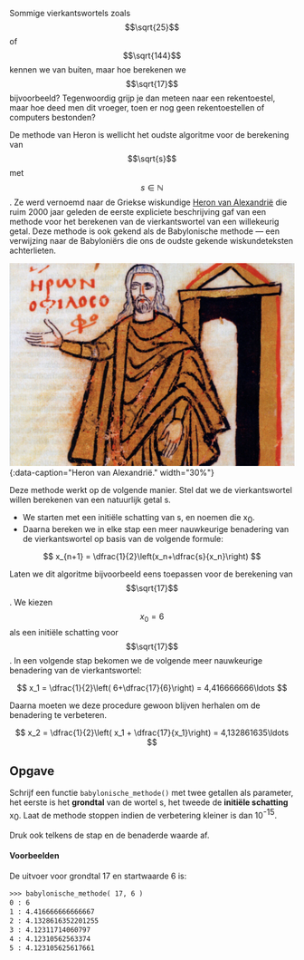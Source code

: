 Sommige vierkantswortels zoals $$\sqrt{25}$$ of $$\sqrt{144}$$ kennen we van buiten, maar hoe berekenen we $$\sqrt{17}$$ bijvoorbeeld? Tegenwoordig grijp je dan meteen naar een rekentoestel, maar hoe deed men dit vroeger, toen er nog geen rekentoestellen of computers bestonden?

De methode van Heron is wellicht het oudste algoritme voor de berekening van $$\sqrt{s}$$ met $$s\in \mathbb{N}$$. Ze werd vernoemd naar de Griekse wiskundige <a href="https://nl.wikipedia.org/wiki/Heron_van_Alexandri%C3%AB" target="_blanc">Heron van Alexandrië</a> die ruim 2000 jaar geleden de eerste expliciete beschrijving gaf van een methode voor het berekenen van de vierkantswortel van een willekeurig getal. Deze methode is ook gekend als de Babylonische methode — een verwijzing naar de Babyloniërs die ons de oudste gekende wiskundeteksten achterlieten. 

![Heron van Alexandrië.](media/Heron_Alexandrie.jpg "Heron van Alexandrië volgens de Codex van st Gregory Nazianzenos, een Grieks manuscript uit de 9e eeuw."){:data-caption="Heron van Alexandrië." width="30%"}

Deze methode werkt op de volgende manier. Stel dat we de vierkantswortel willen berekenen van een natuurlijk getal s. 

- We starten met een initiële schatting van s, en noemen die x<span style="vertical-align:sub;">0</span>. 
- Daarna bereken we in elke stap een meer nauwkeurige benadering van de vierkantswortel op basis van de volgende formule:

$$
x_{n+1} = \dfrac{1}{2}\left(x_n+\dfrac{s}{x_n}\right)
$$

Laten we dit algoritme bijvoorbeeld eens toepassen voor de berekening van $$\sqrt{17}$$. We kiezen $$x_0=6$$ als een initiële schatting voor $$\sqrt{17}$$. In een volgende stap bekomen we de volgende meer nauwkeurige benadering van de vierkantswortel: 

$$
x_1 = \dfrac{1}{2}\left( 6+\dfrac{17}{6}\right) = 4,416666666\ldots
$$

Daarna moeten we deze procedure gewoon blijven herhalen om de benadering te verbeteren.

$$
x_2 = \dfrac{1}{2}\left( x_1 + \dfrac{17}{x_1}\right) = 4,132861635\ldots
$$

## Opgave

Schrijf een functie `babylonische_methode()` met twee getallen als parameter, het eerste is het **grondtal** van de wortel s, het tweede de **initiële schatting** x<span style="vertical-align:sub;">0</span>. Laat de methode stoppen indien de verbetering kleiner is dan 10<span style="vertical-align:super;">-15</span>.

Druk ook telkens de stap en de benaderde waarde af.

#### Voorbeelden
De uitvoer voor grondtal 17 en startwaarde 6 is:
```
>>> babylonische_methode( 17, 6 ) 
0 : 6
1 : 4.416666666666667
2 : 4.1328616352201255
3 : 4.12311714060797
4 : 4.12310562563374
5 : 4.123105625617661
```